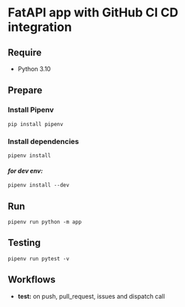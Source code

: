 # FatAPI app with GitHub CI CD integration

## Require
* Python 3.10

## Prepare

### Install Pipenv
```shell
pip install pipenv
```

### Install dependencies
```shell
pipenv install
```

#### *for dev env:*
```shell
pipenv install --dev
```

## Run
```shell
pipenv run python -m app 
```

## Testing
```shell
pipenv run pytest -v
```

## Workflows
* **test:** on push, pull_request, issues and dispatch call
